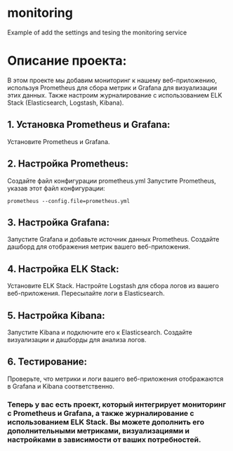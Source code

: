 # monitoring
Example of add the settings and tesing the monitoring service

# Описание проекта:
В этом проекте мы добавим мониторинг к нашему веб-приложению, используя Prometheus для сбора метрик и Grafana для визуализации этих данных. Также настроим журналирование с использованием ELK Stack (Elasticsearch, Logstash, Kibana).

## 1. Установка Prometheus и Grafana:

Установите Prometheus и Grafana.

## 2. Настройка Prometheus:

Создайте файл конфигурации prometheus.yml
Запустите Prometheus, указав этот файл конфигурации:

```prometheus --config.file=prometheus.yml```

## 3. Настройка Grafana:

Запустите Grafana и добавьте источник данных Prometheus.
Создайте дашборд для отображения метрик вашего веб-приложения.

## 4. Настройка ELK Stack:

Установите ELK Stack.
Настройте Logstash для сбора логов из вашего веб-приложения.
Пересылайте логи в Elasticsearch.

## 5. Настройка Kibana:

Запустите Kibana и подключите его к Elasticsearch.
Создайте визуализации и дашборды для анализа логов.

## 6. Тестирование:

Проверьте, что метрики и логи вашего веб-приложения отображаются в Grafana и Kibana соответственно.


### Теперь у вас есть проект, который интегрирует мониторинг с Prometheus и Grafana, а также журналирование с использованием ELK Stack. Вы можете дополнить его дополнительными метриками, визуализациями и настройками в зависимости от ваших потребностей.
